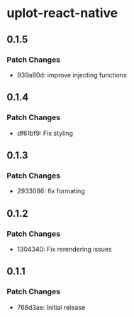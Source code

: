 # uplot-react-native

## 0.1.5

### Patch Changes

- 939a80d: improve injecting functions

## 0.1.4

### Patch Changes

- df61bf9: Fix styling

## 0.1.3

### Patch Changes

- 2933086: fix formating

## 0.1.2

### Patch Changes

- 1304340: Fix rerendering issues

## 0.1.1

### Patch Changes

- 768d3ae: Initial release
